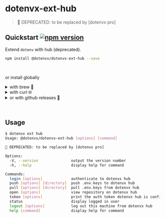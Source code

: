 # dotenvx-ext-hub

> 🚫 DEPRECATED: to be replaced by [dotenvx pro]

## Quickstart [![npm version](https://img.shields.io/npm/v/@dotenvx/dotenvx-ext-hub.svg)](https://www.npmjs.com/package/@dotenvx/dotenvx-ext-hub)

Extend `dotenv` with hub (deprecated).

```sh
npm install @dotenvx/dotenvx-ext-hub --save
```
&nbsp;

or install globally

<details><summary>with brew 🍺</summary><br>

```sh
brew install dotenvx/brew/dotenvx-ext-hub
dotenvx ext hub help
```

&nbsp;

</details>

<details><summary>with curl 🌐 </summary><br>

```sh
curl -sfS https://dotenvx.sh/ext/hub | sh
dotenvx ext hub help
```

&nbsp;

</details>

<details><summary>or with github releases 🐙</summary><br>

```sh
curl -L -o dotenvx-ext-hub.tar.gz "https://github.com/dotenvx/dotenvx-ext-hub/releases/latest/download/dotenvx-ext-hub-$(uname -s)-$(uname -m).tar.gz"
tar -xzf dotenvx-ext-hub.tar.gz
./dotenvx-ext-hub help
```

</details>


&nbsp;

## Usage

```sh
$ dotenvx ext hub
Usage: @dotenvx/dotenvx-ext-hub [options] [command]

🚫 DEPRECATED: to be replaced by [dotenvx pro]

Options:
  -V, --version               output the version number
  -h, --help                  display help for command

Commands:
  login [options]             authenticate to dotenvx hub
  push [options] [directory]  push .env.keys to dotenvx hub
  pull [options] [directory]  pull .env.keys from dotenvx hub
  open [options]              view repository on dotenvx hub
  token [options]             print the auth token dotenvx hub is configured to use
  status                      display logged in user
  logout [options]            log out this machine from dotenvx hub
  help [command]              display help for command

```
